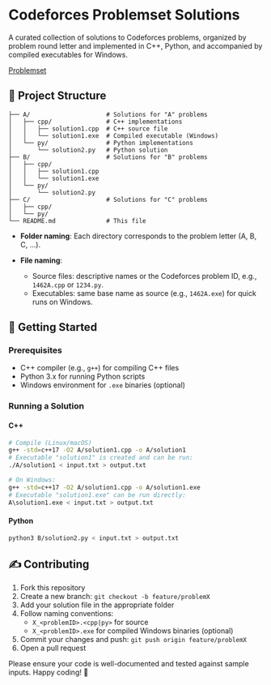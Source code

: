 # Codeforces Problemset Solutions

A curated collection of solutions to Codeforces problems, organized by problem round letter and implemented in C++, Python, and accompanied by compiled executables for Windows.

[Problemset](https://codeforces.com/problemset)

## 📁 Project Structure
```
├── A/                     # Solutions for "A" problems
│   ├── cpp/               # C++ implementations
│   │   ├── solution1.cpp  # C++ source file
│   │   └── solution1.exe  # Compiled executable (Windows)
│   └── py/                # Python implementations
│       └── solution2.py   # Python solution
├── B/                     # Solutions for "B" problems
│   ├── cpp/
│   │   ├── solution1.cpp
│   │   └── solution1.exe
│   └── py/
│       └── solution2.py
├── C/                     # Solutions for "C" problems
│   ├── cpp/
│   └── py/
└── README.md              # This file
```

* **Folder naming**: Each directory corresponds to the problem letter (A, B, C, …).
* **File naming**:

  * Source files: descriptive names or the Codeforces problem ID, e.g., `1462A.cpp` or `1234.py`.
  * Executables: same base name as source (e.g., `1462A.exe`) for quick runs on Windows.

## 🚀 Getting Started

### Prerequisites

* C++ compiler (e.g., `g++`) for compiling C++ files
* Python 3.x for running Python scripts
* Windows environment for `.exe` binaries (optional)

### Running a Solution

#### C++

```bash
# Compile (Linux/macOS)
g++ -std=c++17 -O2 A/solution1.cpp -o A/solution1
# Executable "solution1" is created and can be run:
./A/solution1 < input.txt > output.txt

# On Windows:
g++ -std=c++17 -O2 A/solution1.cpp -o A/solution1.exe
# Executable "solution1.exe" can be run directly:
A\solution1.exe < input.txt > output.txt
```

#### Python

```bash
python3 B/solution2.py < input.txt > output.txt
```

## ✍️ Contributing

1. Fork this repository
2. Create a new branch: `git checkout -b feature/problemX`
3. Add your solution file in the appropriate folder
4. Follow naming conventions:
   * `X_<problemID>.<cpp|py>` for source
   * `X_<problemID>.exe` for compiled Windows binaries (optional)
5. Commit your changes and push: `git push origin feature/problemX`
6. Open a pull request

Please ensure your code is well-documented and tested against sample inputs.
Happy coding! 🎉
